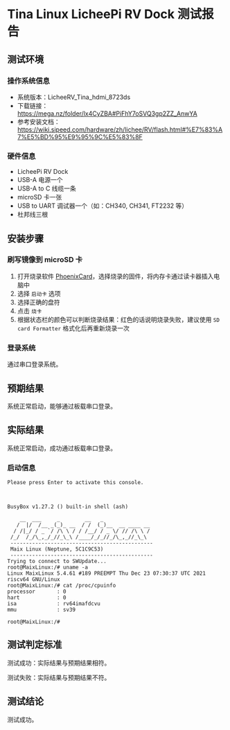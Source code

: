 # Tina Linux LicheePi RV Dock 测试报告

## 测试环境

### 操作系统信息

- 系统版本：LicheeRV_Tina_hdmi_8723ds
- 下载链接：https://mega.nz/folder/lx4CyZBA#PiFhY7oSVQ3gp2ZZ_AnwYA
- 参考安装文档：https://wiki.sipeed.com/hardware/zh/lichee/RV/flash.html#%E7%83%A7%E5%BD%95%E9%95%9C%E5%83%8F

### 硬件信息

- LicheePi RV Dock
- USB-A 电源一个
- USB-A to C 线缆一条
- microSD 卡一张
- USB to UART 调试器一个（如：CH340, CH341, FT2232 等）
- 杜邦线三根

## 安装步骤

### 刷写镜像到 microSD 卡

1. 打开烧录软件 [PhoenixCard](https://dl.sipeed.com/shareURL/LICHEE/D1/Lichee_RV/tool)，选择烧录的固件，将内存卡通过读卡器插入电脑中
2. 选择 `启动卡` 选项
3. 选择正确的盘符
4. 点击 `烧卡`
5. 根据状态栏的颜色可以判断烧录结果：红色的话说明烧录失败，建议使用 `SD card Formatter` 格式化后再重新烧录一次

### 登录系统

通过串口登录系统。

## 预期结果

系统正常启动，能够通过板载串口登录。

## 实际结果

系统正常启动，成功通过板载串口登录。

### 启动信息

```log
Please press Enter to activate this console.



BusyBox v1.27.2 () built-in shell (ash)

    __  ___     _        __   _               
   /  |/  /__ _(_)_ __  / /  (_)__  __ ____ __
  / /|_/ / _ `/ /\ \ / / /__/ / _ \/ // /\ \ /
 /_/  /_/\_,_/_//_\_\ /____/_/_//_/\_,_//_\_\ 
 ----------------------------------------------
 Maix Linux (Neptune, 5C1C9C53)
 ----------------------------------------------
Trying to connect to SWUpdate...
root@MaixLinux:/# uname -a
Linux MaixLinux 5.4.61 #189 PREEMPT Thu Dec 23 07:30:37 UTC 2021 riscv64 GNU/Linux
root@MaixLinux:/# cat /proc/cpuinfo 
processor       : 0
hart            : 0
isa             : rv64imafdcvu
mmu             : sv39

root@MaixLinux:/# 
```


## 测试判定标准

测试成功：实际结果与预期结果相符。

测试失败：实际结果与预期结果不符。

## 测试结论

测试成功。
